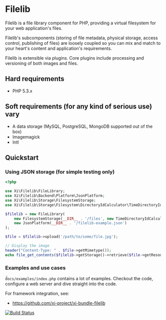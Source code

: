 # Filelib

Filelib is a file library component for PHP, providing a virtual filesystem for your web application's files.

Filelib's subcomponents (storing of file metadata, physical storage, access control, publishing of files) are loosely
coupled so you can mix and match to your heart's content and application's requirements.

Filelib is extensible via plugins. Core plugins include processing and versioning of both images and files.

## Hard requirements

- PHP 5.3.x

## Soft requirements (for any kind of serious use) vary

- A data storage (MySQL, PostgreSQL, MongoDB supported out of the box)
- Imagemagick
- Intl

## Quickstart

### Using JSON storage (for simple testing only)

```php
<?php

use Xi\Filelib\FileLibrary;
use Xi\Filelib\Backend\Platform\JsonPlatform;
use Xi\Filelib\Storage\FilesystemStorage;
use Xi\Filelib\Storage\Filesystem\DirectoryIdCalculator\TimeDirectoryIdCalculator;

$filelib = new FileLibrary(
    new FilesystemStorage(__DIR__ . '/files', new TimeDirectoryIdCalculator()),
    new JsonPlatform(__DIR__ . '/filelib-example.json')
);

$file = $filelib->upload('/path/to/some/file.jpg');

// Display the image
header("Content-Type: " . $file->getMimetype());
echo file_get_contents($filelib->getStorage()->retrieve($file->getResource()));

```

### Examples and use cases

̈́`docs/examples/index.php` contains a lot of  examples. Checkout the code, configure a web server and dive
straight into the code.

For framework integration, see:

* https://github.com/xi-project/xi-bundle-filelib

[![Build Status](https://secure.travis-ci.org/xi-project/xi-filelib.png?branch=master)](http://travis-ci.org/xi-project/xi-filelib)


